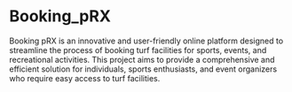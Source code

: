 # Booking_pRX
Booking pRX is an innovative and user-friendly online platform designed to streamline the process of booking turf facilities for sports, events, and recreational activities. This project aims to provide a comprehensive and efficient solution for individuals, sports enthusiasts, and event organizers who require easy access to turf facilities.

